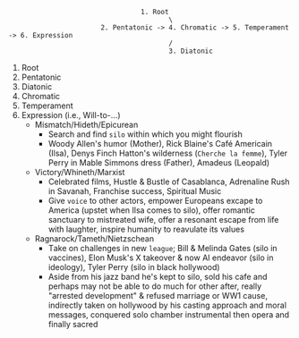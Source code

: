                                      1. Root
                                            \
                           2. Pentatonic -> 4. Chromatic -> 5. Temperament -> 6. Expression
                                            /
                                            3. Diatonic

  1. Root
  2. Pentatonic
  3. Diatonic
  4. Chromatic
  5. Temperament
  6. Expression (i.e., Will-to-...)
     - Mismatch/Hideth/Epicurean
        - Search and find `silo` within which you might flourish
        - Woody Allen's humor (Mother), Rick Blaine's Café Americain (Ilsa), Denys Finch Hatton's wilderness (`Cherche la femme`), Tyler Perry in Mable Simmons dress (Father), Amadeus (Leopald)
     - Victory/Whineth/Marxist
        - Celebrated films, Hustle & Bustle of Casablanca, Adrenaline Rush in Savanah, Franchise success, Spiritual Music
        - Give `voice` to other actors, empower Europeans excape to America (upstet when Ilsa comes to silo), offer romantic sanctuary to mistreated wife, offer a resonant escape from life with laughter, inspire humanity to reavulate its values
     - Ragnarock/Tameth/Nietzschean
        - Τake on challenges in new `league`; Bill & Melinda Gates (silo in vaccines), Elon Musk's X takeover & now AI endeavor (silo in ideology), Tyler Perry (silo in black hollywood) 
        - Aside from his jazz band he's kept to silo, sold his cafe and perhaps may not be able to do much for other after, really "arrested development" & refused marriage or WW1 cause, indirectly taken on hollywood by his casting approach and moral messages, conquered solo chamber instrumental then opera and finally sacred
